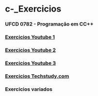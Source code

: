 # c-_Exercicios

### UFCD 0782 - Programação em CC++
### [Exercicios Youtube 1](https://www.youtube.com/watch?v=6mt54YIb96g&list=PLvQSG8B7sh6mQZLQw-KfhIsjghH5-3oDp&ab_channel=CodingHomework)
### [Exercicios Youtube 2](https://www.youtube.com/watch?v=vLnPwxZdW4Y&ab_channel=freeCodeCamp.org)
### [Exercicios Youtube 3](https://www.youtube.com/watch?v=GZyilzTmXDA&list=PLJ-gK6TSig6bPqtItwaxosbmPZbrWqBWI&ab_channel=MeganadhaReddy)
### [Exercicios Techstudy.com](https://techstudy.org/CplusplusLanguage/cpp-programming-example-and-solutions)
### Exercicios variados
